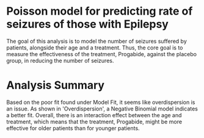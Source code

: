 # Poisson model for predicting rate of seizures of those with Epilepsy

The goal of this analysis is to model the number of seizures suffered by patients, alongside their age and a treatment. Thus, the core goal is to measure the effectiveness of the treatment, Progabide, against the placebo group, in reducing the number of seizures.

# Analysis Summary

Based on the poor fit found under Model Fit, it seems like overdispersion is an issue. As shown in 'Overdispersion', a Negative Binomial model indicates a better fit. 
Overall, there is an interaction effect between the age and treatment, which means that the treatment, Progabide, might be more effective for older patients than for younger patients. 
